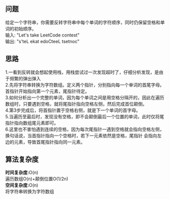 <h2>问题</h2>
给定一个字符串，你需要反转字符串中每个单词的字符顺序，同时仍保留空格和单词的初始顺序。<br>
输入: "Let's take LeetCode contest"<br>
输出: "s'teL ekat edoCteeL tsetnoc" 
<h2>思路</h2>
1.一看到反转就会想起使用栈，用栈尝试过一次发现超时了，仔细分析发现，是由于频繁的弹出弹入<br>
2.先将字符串转换为字符数组。定义两个指针，分别指向每一个单词的首尾字母。首指针开始指向第一个元素，尾指针待定。<br>
3.如何分析出一个完整的单词，因为每个单词之间是用空格分隔开的，因此在遍历数组时，只要遇到空格，就将尾指针指向空格左侧，然后完成首位颠倒。<br>
4.第3步完成后，将首指针置于空格右侧，就是下一个单词的首字母。<br>
5.当遍历至最后时，发现没有空格，即不会颠倒最后一个位置的单词，此时仅将尾指针指向数组尾元素即可。<br>
6.这里也不害怕遇到连续的空格，因为每次尾指针一遇到空格就会指向空格左侧，换句话说，当首指针指向一个空格时，若下一元素依然是空格，尾指针
会指向左边的元素，导致首尾指针指向同一元素。
<h2>算法复杂度</h2>
<b>时间复杂度:</b>O(n)<br>
遍历数组O(n)+颠倒位置O(1/2n)<br>
<b>空间复杂度:</b>O(n)<br>
将字符串转换为字符数组
